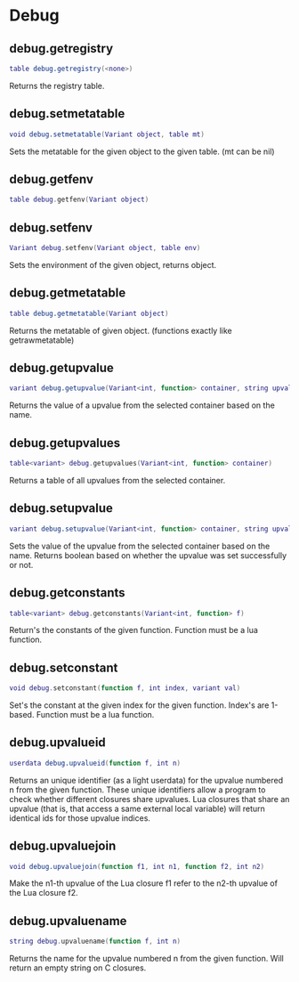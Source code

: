 # Debug

## debug.getregistry
```lua
table debug.getregistry(<none>)
```
Returns the registry table.

## debug.setmetatable
```lua
void debug.setmetatable(Variant object, table mt)
```
Sets the metatable for the given object to the given table. (mt can be nil)

## debug.getfenv
```lua
table debug.getfenv(Variant object)
```

## debug.setfenv
```lua
Variant debug.setfenv(Variant object, table env)
```
Sets the environment of the given object, returns object.

## debug.getmetatable
```lua
table debug.getmetatable(Variant object)
```
Returns the metatable of given object. (functions exactly like getrawmetatable)

## debug.getupvalue
```lua
variant debug.getupvalue(Variant<int, function> container, string upvalName)
```
Returns the value of a upvalue from the selected container based on the name.

## debug.getupvalues
```lua
table<variant> debug.getupvalues(Variant<int, function> container)
```
Returns a table of all upvalues from the selected container.

## debug.setupvalue
```lua
variant debug.setupvalue(Variant<int, function> container, string upvalName, Variant value)
```
Sets the value of the upvalue from the selected container based on the name. Returns boolean based on whether the upvalue was set successfully or not.

## debug.getconstants
```lua
table<variant> debug.getconstants(Variant<int, function> f)
```
Return's the constants of the given function. Function must be a lua function.

## debug.setconstant
```lua
void debug.setconstant(function f, int index, variant val)
```
Set's the constant at the given index for the given function. Index's are 1-based. Function must be a lua function.

## debug.upvalueid
```lua
userdata debug.upvalueid(function f, int n)
```
Returns an unique identifier (as a light userdata) for the upvalue numbered n from the given function. These unique identifiers allow a program to check whether different closures share upvalues. Lua closures that share an upvalue (that is, that access a same external local variable) will return identical ids for those upvalue indices.

## debug.upvaluejoin
```lua
void debug.upvaluejoin(function f1, int n1, function f2, int n2)
```
Make the n1-th upvalue of the Lua closure f1 refer to the n2-th upvalue of the Lua closure f2.

## debug.upvaluename
```lua
string debug.upvaluename(function f, int n)
```
Returns the name for the upvalue numbered n from the given function. Will return an empty string on C closures.
